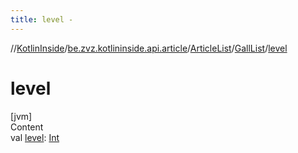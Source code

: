 ```yaml
---
title: level -
---
```

//[KotlinInside](../../../index.md)/[be.zvz.kotlininside.api.article](../../index.md)/[ArticleList](../index.md)/[GallList](index.md)/[level](level.md)



# level  
[jvm]  
Content  
val [level](level.md): [Int](https://kotlinlang.org/api/latest/jvm/stdlib/kotlin/-int/index.html)  




